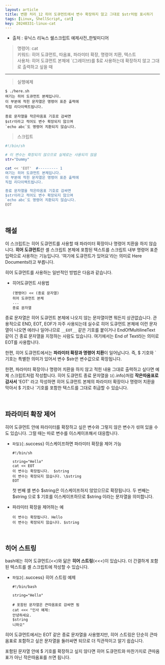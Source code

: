 ```yaml
---
layout: article
title: 변환 처리_12 히어 도큐먼트에서 변수 확장하지 않고 그대로 $str처럼 표시하기
tags: [Linux, ShellScript, cat]
key: 20240331-linux-cat
---
```


- 출처 : 유닉스 리눅스 쉘스크립트 예제사전_한빛미디어

> 명령어: cat  
> 키워드: 히어 도큐먼트, 따옴표, 파라미터 확장, 명령어 치환, 텍스트  
> 사용처: 히어 도큐먼트 본체에 `(그레이브)를 $로 사용하는데 확장하지 않고 그대로 출력하고 싶을 때

--- 

> 실행예제

```
$ ./here.sh
여기는 히어 도큐먼트 본체입니다.
이 부분에 적힌 문자열은 명령어 표준 출력에
직접 리다이렉트됩니다.

종료 문자열을 작은따옴표 기호로 감싸면
$str이라고 적어도 변수 확장되지 않으며
`echo abc`도 명령어 치환되지 않습니다.
```

> 스크립트

```bash
#!/bin/sh

# 이 변수는 확장되지 않으므로 실제로는 사용되지 않음
str="Dummy"

cat << 'EOT'  #--------- 1
여기는 히어 도큐먼트 본체입니다.
이 부분에 적힌 문자열은 명령어 표준 출력에
직접 리다이렉트됩니다.

종료 문자열을 작은따옴표 기호로 감싸면
$str이라고 적어도 변수 확장되지 않으며
`echo abc`도 명령어 치환되지 않습니다.
EOT
```

&nbsp;
&nbsp;

## **해설**

이 스크립트는 히어 도큐먼트를 사용할 때 파라미터 확장이나 명령어 치환을 하지 않습니다. **히어 도큐먼트**란 셸 스크립트 본체에 포함된 텍스트를 스크립트 내부 명령어 표준 입력으로 사용하는 기능입니다. '여기에 도큐먼트가 있어요'라는 의미로 Here Documents라고 부릅니다.

히어 도큐먼트를 사용하는 일반적인 방법은 다음과 같습니다.

- 히어도큐먼트 사용법

  ```
  (명령어) << (종료 문자열)
  히어 도큐먼트 본체
  ...
  종료 문자열
  ```

종료 문자열은 히어 도큐먼트 본체에 나오지 않는 문자열이면 뭐든지 상관없습니다. 관용적으로 END, EOT, EOF가 자주 사용되는데 실수로 히어 도큐먼트 본체에 이런 문자열이 나오면 에러나 일어나므로 `__EOT__` 같은 기호를 붙이거나 EndOfMultilineText 같이 긴 종료 문자열을 지정하는 사람도 있습니다. 여기에서는 End of Text라는 의미로 EOT를 사용합니다.

한편, 히어 도큐먼트에서는 **파라미터 확장과 명령어 치환**이 일어납니다. 즉, $ 기호와 ` 기호는 특별한 의미가 있어서 변수 $str은 변수값으로 확장됩니다.

한편, 파라미터 확장이나 명령어 치환을 하지 않고 적힌 내용 그대로 출력하고 싶다면 예제 스크립트처럼 작성합니다. 히어 도큐먼트 종료 문자열을 `1`{:.info}처럼 **작은따옴표로 감사서** 'EOT' 라고 작성하면 히어 도큐먼트 본체의 파라미터 확장이나 명령어 치환을 막아서 $ 기호나 `기호를 포함한 텍스트를 그대로 취급할 수 있습니다.

&nbsp;
&nbsp;

## **파라미터 확장 제어**

히어 도큐먼트 안에 파라미터를 확장하고 싶은 변수와 그렇지 않은 변수가 섞여 있을 수도 있습니다. 그럴 때는 따로 변수를 이스케이프해서 대응합니다.

- `파일1`{:.success} 이스케이프하면 파라미터 확장을 제어 가능

  ```
  #!/bin/sh

  string="Hello"
  cat << EOT
  이 변수는 확장됩니다.  $string
  이 변수는 확장되지 않습니다. \$string
  EOT
  ```

  첫 번째 셸 변수 $string은 이스케이프하지 않았으므로 확장됩니다. 두 번째는 \$string 으로 $ 기호를 이스케이프하므로 $string 이라는 문자열을 의미합니다.

- 파라미터 확장을 제어하는 예

  ```
  이 변수는 확장됩니다. Hello
  이 변수는 확장되지 않습니다. $string
  ```

&nbsp;
&nbsp;

## **히어 스트링**

bash에는 히어 도큐먼트(<<)와 닮은 **히어 스트링**(<<<)이 있습니다.
더 간결하게 포함된 텍스트를 셸 스크립트에 작성할 수 있습니다.

- `파일2`{:.success} 히어 스트링 예제

  ```
  #!/bin/bash

  string="Hello"

  # 포함된 문자열은 큰따옴표로 감싸면 됨
  cat <<< "인사 예제:
  안녕하세요.
  $string
  니하오"
  ```

히어 도큐먼트에서는 EOT 같은 종료 문자열을 사용했지만, 히어 스트링은 단순히 큰따옴표로 포함하고 싶은 문자열을 둘러싸면 되므로 더 직관적이고 알기 쉽습니다.

포함된 문자열 안에 $ 기호를 확장하고 싶지 않다면 히어 도큐먼트와 마찬가지로 큰따옴표가 아닌 작은따옴표를 쓰면 됩니다.


